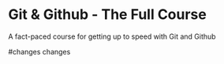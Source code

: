  # Git & Github - The Full Course

 A fact-paced course for getting up to speed with Git and Github



 #changes
 changes
 